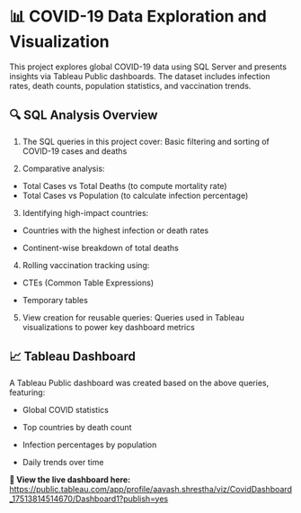 # 📊 COVID-19 Data Exploration and Visualization
This project explores global COVID-19 data using SQL Server and presents insights via Tableau Public dashboards. The dataset includes infection rates, death counts, population statistics, and vaccination trends.

## 🔍 SQL Analysis Overview
1. The SQL queries in this project cover: Basic filtering and sorting of COVID-19 cases and deaths

2. Comparative analysis:
  - Total Cases vs Total Deaths (to compute mortality rate)
  - Total Cases vs Population (to calculate infection percentage)

3. Identifying high-impact countries:

  - Countries with the highest infection or death rates

  - Continent-wise breakdown of total deaths

4. Rolling vaccination tracking using:

  - CTEs (Common Table Expressions)

  - Temporary tables

5. View creation for reusable queries: Queries used in Tableau visualizations to power key dashboard metrics

## 📈 Tableau Dashboard
A Tableau Public dashboard was created based on the above queries, featuring:

- Global COVID statistics

- Top countries by death count

- Infection percentages by population

- Daily trends over time

**🔗 View the live dashboard here:** https://public.tableau.com/app/profile/aavash.shrestha/viz/CovidDashboard_17513814514670/Dashboard1?publish=yes
